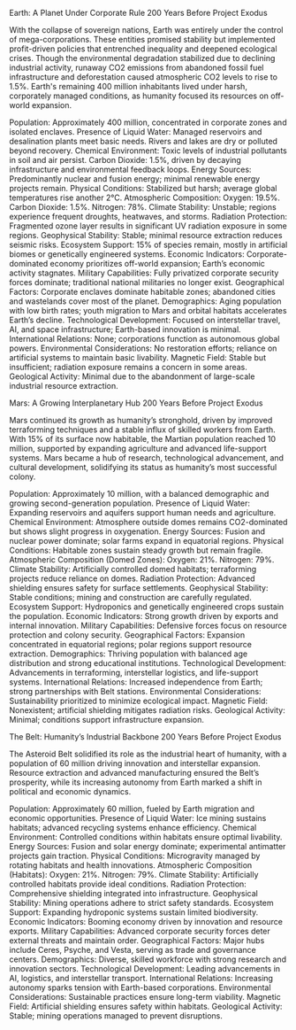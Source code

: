 Earth: A Planet Under Corporate Rule
200 Years Before Project Exodus

With the collapse of sovereign nations, Earth was entirely under the control of mega-corporations. These entities promised stability but implemented profit-driven policies that entrenched inequality and deepened ecological crises. Though the environmental degradation stabilized due to declining industrial activity, runaway CO2 emissions from abandoned fossil fuel infrastructure and deforestation caused atmospheric CO2 levels to rise to 1.5%. Earth's remaining 400 million inhabitants lived under harsh, corporately managed conditions, as humanity focused its resources on off-world expansion.

Population: Approximately 400 million, concentrated in corporate zones and isolated enclaves.
Presence of Liquid Water: Managed reservoirs and desalination plants meet basic needs. Rivers and lakes are dry or polluted beyond recovery.
Chemical Environment: Toxic levels of industrial pollutants in soil and air persist. Carbon Dioxide: 1.5%, driven by decaying infrastructure and environmental feedback loops.
Energy Sources: Predominantly nuclear and fusion energy; minimal renewable energy projects remain.
Physical Conditions: Stabilized but harsh; average global temperatures rise another 2°C.
Atmospheric Composition: Oxygen: 19.5%. Carbon Dioxide: 1.5%. Nitrogen: 78%.
Climate Stability: Unstable; regions experience frequent droughts, heatwaves, and storms.
Radiation Protection: Fragmented ozone layer results in significant UV radiation exposure in some regions.
Geophysical Stability: Stable; minimal resource extraction reduces seismic risks.
Ecosystem Support: 15% of species remain, mostly in artificial biomes or genetically engineered systems.
Economic Indicators: Corporate-dominated economy prioritizes off-world expansion; Earth’s economic activity stagnates.
Military Capabilities: Fully privatized corporate security forces dominate; traditional national militaries no longer exist.
Geographical Factors: Corporate enclaves dominate habitable zones; abandoned cities and wastelands cover most of the planet.
Demographics: Aging population with low birth rates; youth migration to Mars and orbital habitats accelerates Earth’s decline.
Technological Development: Focused on interstellar travel, AI, and space infrastructure; Earth-based innovation is minimal.
International Relations: None; corporations function as autonomous global powers.
Environmental Considerations: No restoration efforts; reliance on artificial systems to maintain basic livability.
Magnetic Field: Stable but insufficient; radiation exposure remains a concern in some areas.
Geological Activity: Minimal due to the abandonment of large-scale industrial resource extraction.

Mars: A Growing Interplanetary Hub
200 Years Before Project Exodus

Mars continued its growth as humanity’s stronghold, driven by improved terraforming techniques and a stable influx of skilled workers from Earth. With 15% of its surface now habitable, the Martian population reached 10 million, supported by expanding agriculture and advanced life-support systems. Mars became a hub of research, technological advancement, and cultural development, solidifying its status as humanity’s most successful colony.

Population: Approximately 10 million, with a balanced demographic and growing second-generation population.
Presence of Liquid Water: Expanding reservoirs and aquifers support human needs and agriculture.
Chemical Environment: Atmosphere outside domes remains CO2-dominated but shows slight progress in oxygenation.
Energy Sources: Fusion and nuclear power dominate; solar farms expand in equatorial regions.
Physical Conditions: Habitable zones sustain steady growth but remain fragile.
Atmospheric Composition (Domed Zones): Oxygen: 21%. Nitrogen: 79%.
Climate Stability: Artificially controlled domed habitats; terraforming projects reduce reliance on domes.
Radiation Protection: Advanced shielding ensures safety for surface settlements.
Geophysical Stability: Stable conditions; mining and construction are carefully regulated.
Ecosystem Support: Hydroponics and genetically engineered crops sustain the population.
Economic Indicators: Strong growth driven by exports and internal innovation.
Military Capabilities: Defensive forces focus on resource protection and colony security.
Geographical Factors: Expansion concentrated in equatorial regions; polar regions support resource extraction.
Demographics: Thriving population with balanced age distribution and strong educational institutions.
Technological Development: Advancements in terraforming, interstellar logistics, and life-support systems.
International Relations: Increased independence from Earth; strong partnerships with Belt stations.
Environmental Considerations: Sustainability prioritized to minimize ecological impact.
Magnetic Field: Nonexistent; artificial shielding mitigates radiation risks.
Geological Activity: Minimal; conditions support infrastructure expansion.

The Belt: Humanity’s Industrial Backbone
200 Years Before Project Exodus

The Asteroid Belt solidified its role as the industrial heart of humanity, with a population of 60 million driving innovation and interstellar expansion. Resource extraction and advanced manufacturing ensured the Belt’s prosperity, while its increasing autonomy from Earth marked a shift in political and economic dynamics.

Population: Approximately 60 million, fueled by Earth migration and economic opportunities.
Presence of Liquid Water: Ice mining sustains habitats; advanced recycling systems enhance efficiency.
Chemical Environment: Controlled conditions within habitats ensure optimal livability.
Energy Sources: Fusion and solar energy dominate; experimental antimatter projects gain traction.
Physical Conditions: Microgravity managed by rotating habitats and health innovations.
Atmospheric Composition (Habitats): Oxygen: 21%. Nitrogen: 79%.
Climate Stability: Artificially controlled habitats provide ideal conditions.
Radiation Protection: Comprehensive shielding integrated into infrastructure.
Geophysical Stability: Mining operations adhere to strict safety standards.
Ecosystem Support: Expanding hydroponic systems sustain limited biodiversity.
Economic Indicators: Booming economy driven by innovation and resource exports.
Military Capabilities: Advanced corporate security forces deter external threats and maintain order.
Geographical Factors: Major hubs include Ceres, Psyche, and Vesta, serving as trade and governance centers.
Demographics: Diverse, skilled workforce with strong research and innovation sectors.
Technological Development: Leading advancements in AI, logistics, and interstellar transport.
International Relations: Increasing autonomy sparks tension with Earth-based corporations.
Environmental Considerations: Sustainable practices ensure long-term viability.
Magnetic Field: Artificial shielding ensures safety within habitats.
Geological Activity: Stable; mining operations managed to prevent disruptions.
